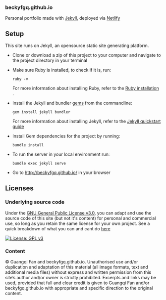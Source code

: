 ### beckyfgq.github.io

Personal portfolio made with [Jekyll](https://jekyllrb.com/), deployed via [Netlify](https://netlify.com/)

## Setup

This site runs on Jekyll, an opensource static site generating platform.

- Clone or download a zip of this project to your computer and navigate to the
  project directory in your terminal
  
- Make sure Ruby is installed, to check if it is, run:
  ```
  ruby -v
  ``` 
  For more information about installing Ruby, refer to the [Ruby installation ](https://www.ruby-lang.org/en/documentation/installation/).

- Install the Jekyll and bundler [gems](https://jekyllrb.com/docs/ruby-101/#gems) from the commandline:
  ```
  gem install jekyll bundler
  ```
  For more information about installing Jekyll, refer to the [Jekyll quickstart guide](https://jekyllrb.com/docs/quickstart/)


- Install Gem dependencies for the project by running:
  ```
  bundle install
  ```
  
- To run the server in your local environment run:
  ```
  bundle exec jekyll serve
  ```
  
- Go to http://beckyfgq.github.io/ in your browser


## Licenses

### Underlying source code

Under the [GNU General Public License v3.0](LICENSE), you can adapt and use the source code of this site (but not it's content) for personal and commercial use, so long as you retain the same license for your own project. See a quick breakdown of what you can and cant do [here](https://tldrlegal.com/license/gnu-lesser-general-public-license-v3-(lgpl-3))

[![License: GPL v3](https://img.shields.io/badge/License-GPLv3-blue.svg?style=flat-square)](https://www.gnu.org/licenses/gpl-3.0)


### Content

© Guangqi Fan and beckyfgq.github.io. Unauthorised use and/or duplication and
adaptation of this material (all image formats, text and additional media files)
without express and written permission from this site’s author and/or owner is
strictly prohibited. Excerpts and links may be used, provided that full and
clear credit is given to Guangqi Fan and/or beckyfgq.github.io with appropriate and
specific direction to the original content.
